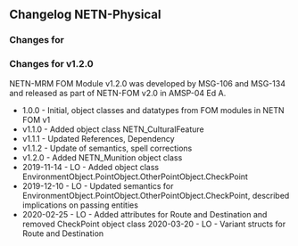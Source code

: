 ## Changelog NETN-Physical

### Changes for 

### Changes for v1.2.0
NETN-MRM FOM Module v1.2.0 was developed by MSG-106 and MSG-134 and released as part of NETN-FOM v2.0 in AMSP-04 Ed A.

* 1.0.0 - Initial, object classes and datatypes from FOM modules in NETN FOM v1
* v1.1.0 - Added object class NETN_CulturalFeature
* v1.1.1 - Updated References, Dependency
* v1.1.2 - Update of semantics, spell corrections
* v1.2.0 - Added NETN_Munition object class
* 2019-11-14 - LO - Added object class EnvironmentObject.PointObject.OtherPointObject.CheckPoint
* 2019-12-10 - LO - Updated semantics for EnvironmentObject.PointObject.OtherPointObject.CheckPoint, described implications on passing entities
* 2020-02-25 - LO - Added attributes for Route and Destination and removed CheckPoint object class
 2020-03-20 - LO - Variant structs for Route and Destination